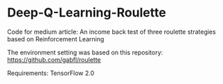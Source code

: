 # Deep-Q-Learning-Roulette
Code for medium article: An income back test of three roulette strategies based on Reinforcement Learning

The environment setting was based on this repository: https://github.com/gabfl/roulette

Requirements:
TensorFlow 2.0
